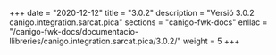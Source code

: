 +++
date        = "2020-12-12"
title       = "3.0.2"
description = "Versió 3.0.2 canigo.integration.sarcat.pica"
sections    = "canigo-fwk-docs"
enllac		= "/canigo-fwk-docs/documentacio-llibreries/canigo.integration.sarcat.pica/3.0.2/"
weight		= 5
+++
